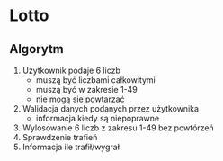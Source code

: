 # Lotto


## Algorytm
1. Użytkownik podaje 6 liczb
    - muszą być liczbami całkowitymi
    - muszą być w zakresie 1-49
    - nie mogą sie powtarzać
2. Walidacja danych podanych przez użytkownika
    - informacja kiedy są niepoprawne
3. Wylosowanie 6 liczb z zakresu 1-49 bez powtórzeń
4. Sprawdzenie trafień
5. Informacja ile trafił/wygrał